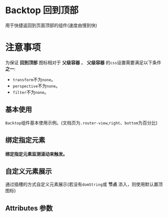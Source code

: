 <script setup>
import demo1 from './demo1.vue'
import demo2 from './demo2.vue'
import demo3 from './demo3.vue'
import Attributes from './Attributes.vue'
</script>

# Backtop 回到顶部
  用于快捷返回到页面顶部的组件(速度由慢到快)

# 注意事项
 为保证 **回到顶部** 图标相对于 **父级容器** 。 **父级容器** 的`css`设置需要满足以下条件**之一**:
 - `transform`不为`none`。
 - `perspective`不为`none`。
 - `filter`不为`none`。

## 基本使用
 `Backtop`组件基本使用示例。(文档页为`.router-view`,`right`、`bottom`为百分比)
<preview-box>
  <demo1/>
  <preview comName="backtop" demoName="demo1"/>
</preview-box>

## 绑定指定元素

#### 绑定指定元素监测滚动来触发。

<preview-box>
  <demo2/>
  <preview :isShow="false" comName="backtop" demoName="demo2"/>
</preview-box>

## 自定义元素展示

 通过插槽的方式自定义元素展示(若没有`domString`或 **节点** 添入，则使用默认置顶图标)
<preview-box>
  <demo3/>
  <preview :isShow="false" comName="backtop" demoName="demo3"/>
</preview-box>


## Attributes 参数

<Attributes/>
